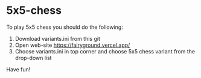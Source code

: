 # 5x5-chess

To play 5x5 chess you should do the following:

1. Download variants.ini from this git
2. Open web-site https://fairyground.vercel.app/
3. Choose variants.ini in top corner and choose 5x5 chess variant from the drop-down list

Have fun!
